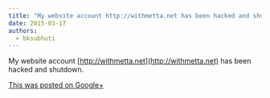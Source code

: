 ```yaml
---
title: "My website account http://withmetta.net has been hacked and shutdown."
date: 2015-03-17
authors: 
  - bksubhuti
---
```


My website account [http://withmetta.net](http://withmetta.net) has been hacked and shutdown. ﻿

[This was posted on Google+](https://plus.google.com/+BhikkhuSubhuti/posts/CiuYUVACDFY)